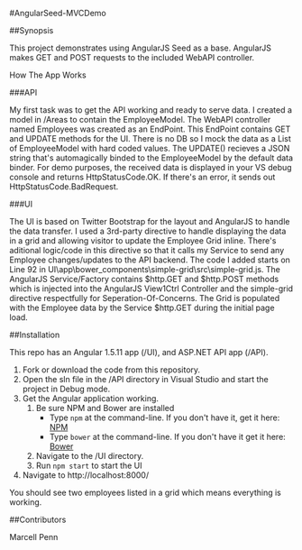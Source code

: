 #AngularSeed-MVCDemo

##Synopsis

This project demonstrates using AngularJS Seed as a base. AngularJS makes GET and POST requests to the included WebAPI controller.

How The App Works

###API

My first task was to get the API working and ready to serve data. I created a model in /Areas to contain the EmployeeModel. The WebAPI controller named Employees was created as an EndPoint. This EndPoint contains GET and UPDATE methods for the UI. There is no DB so I mock the data as a List of EmployeeModel with hard coded values. The UPDATE() recieves a JSON string that's automagically binded to the EmployeeModel by the default data binder. For demo purposes, the received data is displayed in your VS debug console and returns HttpStatusCode.OK. If there's an error, it sends out HttpStatusCode.BadRequest.

###UI

The UI is based on Twitter Bootstrap for the layout and AngularJS to handle the data transfer. I used a 3rd-party directive to handle displaying the data in a grid and allowing visitor to update the Employee Grid inline. There's aditional logic/code in this directive so that it calls my Service to send any Employee changes/updates to the API backend. The code I added starts on Line 92 in UI\app\bower_components\simple-grid\src\simple-grid.js. The AngularJS Service/Factory contains $http.GET and $http.POST methods which is injected into the AngularJS View1Ctrl Controller and the simple-grid directive respectfully for Seperation-Of-Concerns. The Grid is populated with the Employee data by the Service $http.GET during the initial page load.

##Installation

This repo has an Angular 1.5.11 app (/UI), and ASP.NET API app (/API).

1. Fork or download the code from this repository.
1. Open the sln file in the /API directory in Visual Studio and start the project in Debug mode.
1. Get the Angular application working.
    1. Be sure NPM and Bower are installed
        * Type `npm` at the command-line. If you don't have it, get it here: [NPM](https://www.npmjs.org/)
        * Type `bower` at the command-line. If you don't have it get it here: [Bower](http://bower.io/)
    1. Navigate to the /UI directory.    
    1. Run `npm start` to start the UI 
 1. Navigate to http://localhost:8000/

You should see two employees listed in a grid which means everything is working.

##Contributors

Marcell Penn

